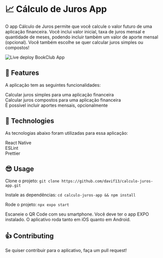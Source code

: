 # :chart_with_upwards_trend: Cálculo de Juros App

O app Cálculo de Juros permite que você calcule o valor futuro de uma aplicação financeira. Você inclui valor inicial, taxa de juros mensal e quantidade de meses, podendo incluir também um valor de aporte mensal (opcional). Você também escolhe se quer calcular juros simples ou compostos!

![Live deploy BookClub App](public/img/bookclub.png)

## :wrench: Features

A aplicação tem as seguintes funcionalidades:

Calcular juros simples para uma aplicação financeira<br>
Calcular juros compostos para uma aplicação financeira<br>
É possível incluir aportes mensais, opcionalmente<br>

## :crystal_ball: Technologies

As tecnologias abaixo foram utilizadas para essa aplicação:

React Native<br>
ESLint<br>
Prettier

## :sunglasses: Usage

Clone o projeto:
`git clone https://github.com/davif13/calculo-juros-app.git`

Instale as dependências:
`cd calculo-juros-app && npm install`

Rode o projeto:
`npx expo start`

Escaneie o QR Code com seu smartphone. Você deve ter o app EXPO instalado. O aplicativo roda tanto em iOS quanto em Android.

## :thumbsup: Contributing

Se quiser contribuir para o aplicativo, faça um pull request!

